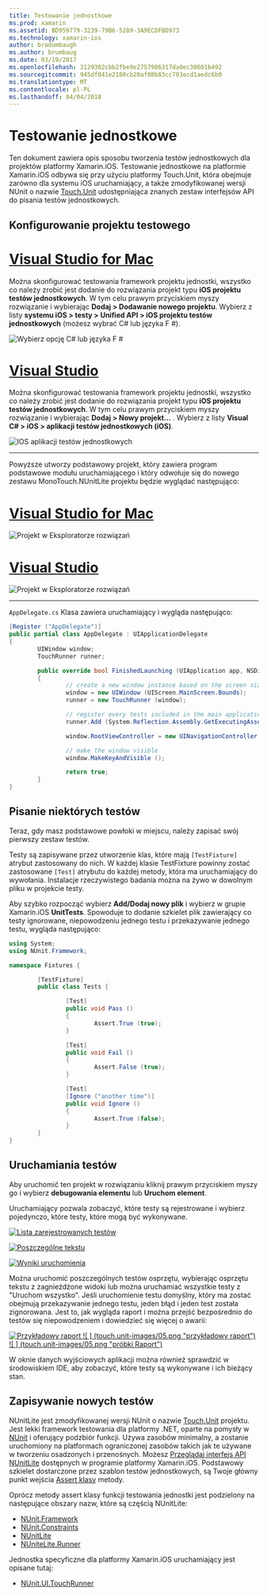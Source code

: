 ```yaml
---
title: Testowanie jednostkowe
ms.prod: xamarin
ms.assetid: BD959779-3239-79B6-5289-3A9ECDFBD973
ms.technology: xamarin-ios
author: bradumbaugh
ms.author: brumbaug
ms.date: 03/19/2017
ms.openlocfilehash: 3129302cbb2fbe9e2757986317da0ec30601b492
ms.sourcegitcommit: 945df041e2180cb20af08b83cc703ecd1aedc6b0
ms.translationtype: MT
ms.contentlocale: pl-PL
ms.lasthandoff: 04/04/2018
---
```

# <a name="unit-testing"></a>Testowanie jednostkowe

Ten dokument zawiera opis sposobu tworzenia testów jednostkowych dla projektów platformy Xamarin.iOS.
Testowanie jednostkowe na platformie Xamarin.iOS odbywa się przy użyciu platformy Touch.Unit, która obejmuje zarówno dla systemu iOS uruchamiający, a także zmodyfikowanej wersji NUnit o nazwie [Touch.Unit](https://github.com/xamarin/Touch.Unit) udostępniająca znanych zestaw interfejsów API do pisania testów jednostkowych.

## <a name="setting-up-a-test-project"></a>Konfigurowanie projektu testowego

# <a name="visual-studio-for-mactabvsmac"></a>[Visual Studio for Mac](#tab/vsmac)

Można skonfigurować testowania framework projektu jednostki, wszystko co należy zrobić jest dodanie do rozwiązania projekt typu **iOS projektu testów jednostkowych**. W tym celu prawym przyciskiem myszy rozwiązanie i wybierając **Dodaj > Dodawanie nowego projektu**. Wybierz z listy **systemu iOS > testy > Unified API > iOS projektu testów jednostkowych** (możesz wybrać C# lub języka F #).

![](touch.unit-images/00.png "Wybierz opcję C# lub języka F #")

# <a name="visual-studiotabvswin"></a>[Visual Studio](#tab/vswin)

Można skonfigurować testowania framework projektu jednostki, wszystko co należy zrobić jest dodanie do rozwiązania projekt typu **iOS projektu testów jednostkowych**. W tym celu prawym przyciskiem myszy rozwiązanie i wybierając **Dodaj > Nowy projekt...** . Wybierz z listy **Visual C# > iOS > aplikacji testów jednostkowych (iOS)**.

![](touch.unit-images/00a.png "IOS aplikacji testów jednostkowych")

-----

Powyższe utworzy podstawowy projekt, który zawiera program podstawowe modułu uruchamiającego i który odwołuje się do nowego zestawu MonoTouch.NUnitLite projektu będzie wyglądać następująco:

# <a name="visual-studio-for-mactabvsmac"></a>[Visual Studio for Mac](#tab/vsmac)

![](touch.unit-images/01.png "Projekt w Eksploratorze rozwiązań")

# <a name="visual-studiotabvswin"></a>[Visual Studio](#tab/vswin)

![](touch.unit-images/01a.png "Projekt w Eksploratorze rozwiązań")

-----

`AppDelegate.cs` Klasa zawiera uruchamiający i wygląda następująco:

```csharp
[Register ("AppDelegate")]
public partial class AppDelegate : UIApplicationDelegate
{
        UIWindow window;
        TouchRunner runner;

        public override bool FinishedLaunching (UIApplication app, NSDictionary options)
        {
                // create a new window instance based on the screen size
                window = new UIWindow (UIScreen.MainScreen.Bounds);
                runner = new TouchRunner (window);

                // register every tests included in the main application/assembly
                runner.Add (System.Reflection.Assembly.GetExecutingAssembly ());

                window.RootViewController = new UINavigationController (runner.GetViewController ());

                // make the window visible
                window.MakeKeyAndVisible ();

                return true;
        }
}
```

## <a name="writing-some-tests"></a>Pisanie niektórych testów

Teraz, gdy masz podstawowe powłoki w miejscu, należy zapisać swój pierwszy zestaw testów.

Testy są zapisywane przez utworzenie klas, które mają `[TestFixture]` atrybut zastosowany do nich. W każdej klasie TestFixture powinny zostać zastosowane `[Test]` atrybutu do każdej metody, która ma uruchamiający do wywołania. Instalacje rzeczywistego badania można na żywo w dowolnym pliku w projekcie testy.

Aby szybko rozpocząć wybierz **Add/Dodaj nowy plik** i wybierz w grupie Xamarin.iOS **UnitTests**. Spowoduje to dodanie szkielet plik zawierający co testy ignorowane, niepowodzeniu jednego testu i przekazywanie jednego testu, wygląda następująco:

```csharp
using System;
using NUnit.Framework;

namespace Fixtures {

        [TestFixture]
        public class Tests {

                [Test]
                public void Pass ()
                {
                        Assert.True (true);
                }

                [Test]
                public void Fail ()
                {
                        Assert.False (true);
                }

                [Test]
                [Ignore ("another time")]
                public void Ignore ()
                {
                        Assert.True (false);
                }
        }
}
```

## <a name="running-your-tests"></a>Uruchamiania testów

Aby uruchomić ten projekt w rozwiązaniu kliknij prawym przyciskiem myszy go i wybierz **debugowania elementu** lub **Uruchom element**.

Uruchamiający pozwala zobaczyć, które testy są rejestrowane i wybierz pojedynczo, które testy, które mogą być wykonywane.

[![](touch.unit-images/02.png "Lista zarejestrowanych testów")](touch.unit-images/02.png#lightbox) 

[![](touch.unit-images/03.png "Poszczególne tekstu")](touch.unit-images/03.png#lightbox) 

[![](touch.unit-images/04.png "Wyniki uruchomienia")](touch.unit-images/04.png#lightbox)

Można uruchomić poszczególnych testów osprzętu, wybierając osprzętu tekstu z zagnieżdżone widoki lub można uruchamiać wszystkie testy z "Uruchom wszystko". Jeśli uruchomienie testu domyślny, który ma zostać obejmują przekazywanie jednego testu, jeden błąd i jeden test została zignorowana. Jest to, jak wygląda raport i można przejść bezpośrednio do testów się niepowodzeniem i dowiedzieć się więcej o awarii:

[![](touch.unit-images/05.png "Przykładowy raport") ](touch.unit-images/05.png#lightbox) [ ![ ] (touch.unit-images/05.png "przykładowy raport") ](touch.unit-images/05.png#lightbox) [ ![ ] (touch.unit-images/05.png "próbki Raport")](touch.unit-images/05.png#lightbox)

W oknie danych wyjściowych aplikacji można również sprawdzić w środowiskiem IDE, aby zobaczyć, które testy są wykonywane i ich bieżący stan.

## <a name="writing-new-tests"></a>Zapisywanie nowych testów

NUnitLite jest zmodyfikowanej wersji NUnit o nazwie [Touch.Unit](https://github.com/xamarin/Touch.Unit) projektu. Jest lekki framework testowania dla platformy .NET, oparte na pomysły w [NUnit](http://nunit.com/) i oferujący podzbiór funkcji.
Używa zasobów minimalny, a zostanie uruchomiony na platformach ograniczonej zasobów takich jak te używane w tworzeniu osadzonych i przenośnych. Możesz [Przeglądaj interfejs API NUnitLite](https://developer.xamarin.com/api/namespace/NUnitLite/) dostępnych w programie platformy Xamarin.iOS. Podstawowy szkielet dostarczone przez szablon testów jednostkowych, są Twoje główny punkt wejścia [Assert klasy](https://developer.xamarin.com/api/type/NUnit.Framework.Assert/) metody.

Oprócz metody assert klasy funkcji testowania jednostki jest podzielony na następujące obszary nazw, które są częścią NUnitLite:

-   [NUnit.Framework](https://developer.xamarin.com/api/namespace/NUnit.Framework/)
-   [NUnit.Constraints](https://developer.xamarin.com/api/namespace/NUnit.Framework.Constraints/)
-   [NUnitLite](https://developer.xamarin.com/api/namespace/NUnitLite/)
-   [NUniteLite.Runner](https://developer.xamarin.com/api/namespace/NUnitLite.Runner/)


Jednostka specyficzne dla platformy Xamarin.iOS uruchamiający jest opisane tutaj:

-   [NUnit.UI.TouchRunner](https://developer.xamarin.com/api/type/NUnit.UI.TouchRunner/)

